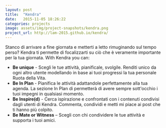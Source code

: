 ```yaml
---
layout: post
title:  "Kendra"
date:   2015-11-05 18:26:22
categories: projects
image: assets/img/project-snapshots/kendra.png
project_url: http://lam-2015.github.io/kendra/
---
```


Stanco di arrivare a fine giornata e metterti a letto rimuginando sul tempo perso? Kendra ti permette di focalizzarti su ci&ograve; che &egrave; veramente importante per la tua giornata.
With Kendra you can:
- <strong>Be unique</strong> - Scegli le tue attivit&agrave;, pianificale, svolgile. Renditi unico da ogni altro utente modellando in base ai tuoi progressi la tua personale Ruota della Vita.
- <strong>Be In Plan</strong> - Pianifica le attivit&agrave; adattandole perfettamente alla tua agenda. La sezione In Plan di permetter&agrave; di avere sempre sott'occhio i tuoi impegni in qualsiasi momento.
- <strong>Be Inspire(d)</strong> - Cerca ispirazione e confrontati con i contenuti condivisi dagli utenti di Kendra. Commenta, condividi e metti mi piace ai post che ti hanno pi&ugrave; colpito.
- <strong>Be Mate or Witness</strong> – Scegli con chi condividere le tue attivit&agrave; e supporta i tuoi amici.
